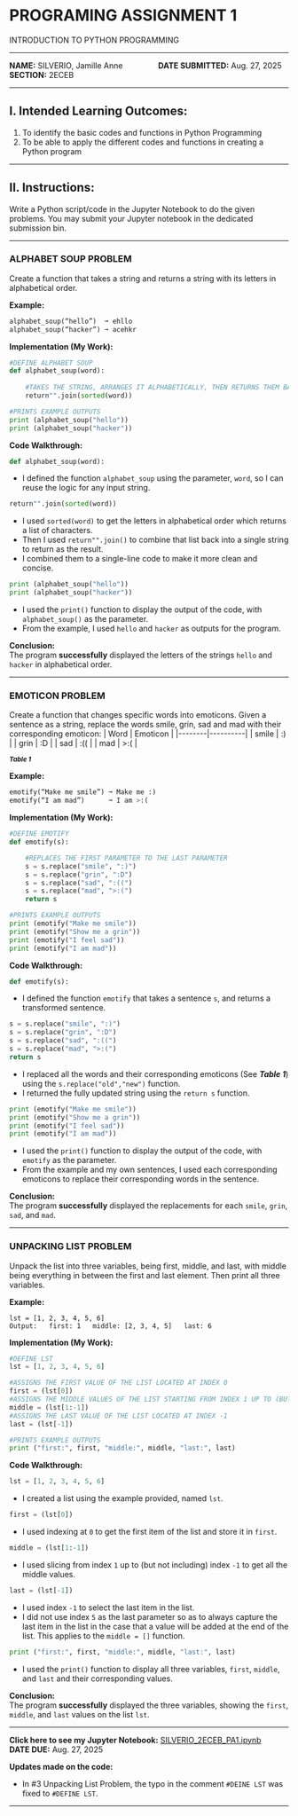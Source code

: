 # PROGRAMING ASSIGNMENT 1
INTRODUCTION TO PYTHON PROGRAMMING

---

**NAME:** SILVERIO, Jamille Anne &emsp;&emsp;&emsp;&emsp; **DATE SUBMITTED:** Aug. 27, 2025  
**SECTION:** 2ECEB  

---

## I. Intended Learning Outcomes:
1. To identify the basic codes and functions in Python Programming
2. To be able to apply the different codes and functions in creating a Python program

---

## II. Instructions:
Write a Python script/code in the Jupyter Notebook to do the given problems. You may submit your Jupyter
notebook in the dedicated submission bin.

---

### ALPHABET SOUP PROBLEM
Create a function that takes a string and returns a string with its letters
in alphabetical order.

**Example:**
```python
alphabet_soup(“hello”)  ➞ ehllo
alphabet_soup(“hacker”) ➞ acehkr
```
**Implementation (My Work):**
```python
#DEFINE ALPHABET SOUP
def alphabet_soup(word):
    
    #TAKES THE STRING, ARRANGES IT ALPHABETICALLY, THEN RETURNS THEM BACK INTO A SINGLE STRING
    return"".join(sorted(word))

#PRINTS EXAMPLE OUTPUTS
print (alphabet_soup("hello"))
print (alphabet_soup("hacker"))
```
**Code Walkthrough:**
```python
def alphabet_soup(word):
```
* I defined the function ```alphabet_soup``` using the parameter, ```word```, so I can reuse the logic for any input string.
```python
return"".join(sorted(word))
```
* I used ```sorted(word)``` to get the letters in alphabetical order which returns a list of characters.
* Then I used ```return"".join()``` to combine that list back into a single string to return as the result.
* I combined them to a single-line code to make it more clean and concise.
```python
print (alphabet_soup("hello"))
print (alphabet_soup("hacker"))
```
* I used the ```print()``` function to display the output of the code, with ```alphabet_soup()``` as the parameter.
* From the example, I used ```hello``` and ```hacker``` as outputs for the program.

**Conclusion:**  
The program **successfully** displayed the letters of the strings ```hello``` and ```hacker``` in alphabetical order.

---

### EMOTICON PROBLEM
Create a function that changes specific words into emoticons. Given a sentence
as a string, replace the words smile, grin, sad and mad with their corresponding emoticon:
| Word   | Emoticon |
|--------|----------|
| smile  | :)       |
| grin   | :D       |
| sad    | :((      |
| mad    | >:(      | 

<sub>***Table 1***</subr>

**Example:**
```python
emotify(“Make me smile”) ➞ Make me :)
emotify(“I am mad”)      ➞ I am >:(
```
**Implementation (My Work):**
```python
#DEFINE EMOTIFY
def emotify(s):

    #REPLACES THE FIRST PARAMETER TO THE LAST PARAMETER
    s = s.replace("smile", ":)")
    s = s.replace("grin", ":D")
    s = s.replace("sad", ":((")
    s = s.replace("mad", ">:(")
    return s

#PRINTS EXAMPLE OUTPUTS
print (emotify("Make me smile"))
print (emotify("Show me a grin"))
print (emotify("I feel sad"))
print (emotify("I am mad"))
```
**Code Walkthrough:**
```python
def emotify(s):
```
* I defined the function ```emotify``` that takes a sentence ```s```, and returns a transformed sentence.
```python
s = s.replace("smile", ":)")
s = s.replace("grin", ":D")
s = s.replace("sad", ":((")
s = s.replace("mad", ">:(")
return s
```
* I replaced all the words and their corresponding emoticons (See ***Table 1***) using the ```s.replace("old","new")``` function.
* I returned the fully updated string using the ```return s``` function.
```python
print (emotify("Make me smile"))
print (emotify("Show me a grin"))
print (emotify("I feel sad"))
print (emotify("I am mad"))
```
* I used the ```print()``` function to display the output of the code, with ```emotify``` as the parameter.
* From the example and my own sentences, I used each corresponding emoticons to replace their corresponding words in the sentence.
  
**Conclusion:**  
The program **successfully** displayed the replacements for each ```smile```, ```grin```, ```sad```, and ```mad```.

---

### UNPACKING LIST PROBLEM
Unpack the list into three variables, being first, middle, and last, with middle being everything in between the first and last element. Then print all three variables.

**Example:**
```
lst = [1, 2, 3, 4, 5, 6]
Output:   first: 1   middle: [2, 3, 4, 5]   last: 6
```
**Implementation (My Work):**
```python
#DEFINE LST
lst = [1, 2, 3, 4, 5, 6]

#ASSIGNS THE FIRST VALUE OF THE LIST LOCATED AT INDEX 0
first = (lst[0])
#ASSIGNS THE MIDDLE VALUES OF THE LIST STARTING FROM INDEX 1 UP TO (BUT NOT INCLUDING) -1
middle = (lst[1:-1])
#ASSIGNS THE LAST VALUE OF THE LIST LOCATED AT INDEX -1
last = (lst[-1])

#PRINTS EXAMPLE OUTPUTS
print ("first:", first, "middle:", middle, "last:", last)
```
**Code Walkthrough:**
```python
lst = [1, 2, 3, 4, 5, 6]
```
* I created a list using the example provided, named ```lst```.
```python
first = (lst[0])
```
* I used indexing at ```0``` to get the first item of the list and store it in ```first```.
```python
middle = (lst[1:-1])
```
* I used slicing from index ```1``` up to (but not including) index ```-1``` to get all the middle values.
```python
last = (lst[-1])
```
* I used index ```-1``` to select the last item in the list.
* I did not use index ```5``` as the last parameter so as to always capture the last item in the list in the case that a value will be added at the end of the list. This applies to the ```middle = []``` function.
```python
print ("first:", first, "middle:", middle, "last:", last)
```
* I used the ```print()``` function to display all three variables, ```first```, ```middle```, and ```last``` and their corresponding values.

**Conclusion:**  
The program **successfully** displayed the three variables, showing the ```first```, ```middle```, and ```last``` values on the list ```lst```.

---

**Click here to see my Jupyter Notebook:**  [SILVERIO_2ECEB_PA1.ipynb](https://github.com/JamSilverio1114/ECE2112_PAssignment1_SILVERIO_2ECEB/blob/main/SILVERIO_2ECEB_PA1.ipynb)  
**DATE DUE:** Aug. 27, 2025  

**Updates made on the code:**
* In #3 Unpacking List Problem, the typo in the comment ```#DEINE LST``` was fixed to ```#DEFINE LST```.

---
